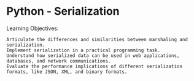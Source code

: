 # Python - Serialization

Learning Objectives:

    Articulate the differences and similarities between marshaling and serialization.
    Implement serialization in a practical programming task.
    Understand how serialized data can be used in web applications, databases, and network communications.
    Evaluate the performance implications of different serialization formats, like JSON, XML, and binary formats.
